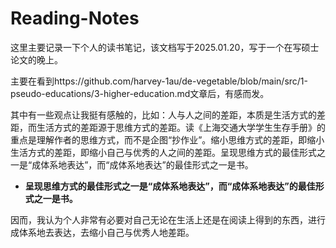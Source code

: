 # Reading-Notes
这里主要记录一下个人的读书笔记，该文档写于2025.01.20，写于一个在写硕士论文的晚上。

主要在看到https://github.com/harvey-1au/de-vegetable/blob/main/src/1-pseudo-educations/3-higher-education.md文章后，有感而发。

其中有一些观点让我挺有感触的，比如：人与人之间的差距，本质是生活方式的差距，而生活方式的差距源于思维方式的差距。读《上海交通大学学生生存手册》的重点是理解作者的思维方式，而不是企图“抄作业”。缩小思维方式的差距，即缩小生活方式的差距，即缩小自己与优秀的人之间的差距。呈现思维方式的最佳形式之一是“成体系地表达”，而“成体系地表达”的最佳形式之一是书。

- **呈现思维方式的最佳形式之一是“成体系地表达”，而“成体系地表达”的最佳形式之一是书。**

因而，我认为个人非常有必要对自己无论在生活上还是在阅读上得到的东西，进行成体系地去表达，去缩小自己与优秀人地差距。



